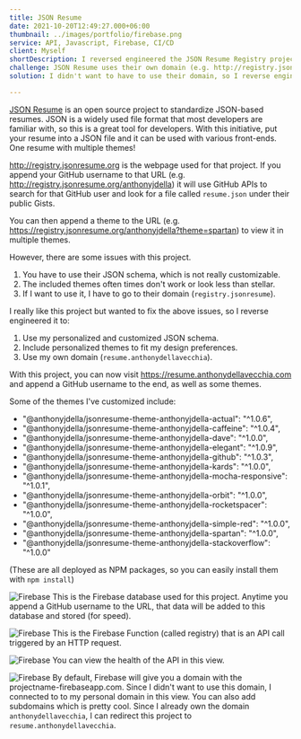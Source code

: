 ```yaml
---
title: JSON Resume
date: 2021-10-20T12:49:27.000+06:00
thumbnail: ../images/portfolio/firebase.png
service: API, Javascript, Firebase, CI/CD
client: Myself
shortDescription: I reversed engineered the JSON Resume Registry project so that it works on my privately hosted Firebase domain.
challenge: JSON Resume uses their own domain (e.g. http://registry.jsonresume.org/anthonyjdella). In order to use it, you have to use their own 'jsonresume' domain. 
solution: I didn't want to have to use their domain, so I reverse engineered their project to host it on resume.anthonydellavecchia.com

---
```


[JSON Resume](https://jsonresume.org/) is an open source project to standardize JSON-based resumes. JSON is a widely used file format that most developers are familiar with, so this is a great tool for developers. With this initiative, put your resume into a JSON file and it can be used with various front-ends. One resume with multiple themes!

http://registry.jsonresume.org is the webpage used for that project. If you append your GitHub username to that URL (e.g. http://registry.jsonresume.org/anthonyjdella) it will use GitHub APIs to search for that GitHub user and look for a file called `resume.json` under their public Gists.

You can then append a theme to the URL (e.g. https://registry.jsonresume.org/anthonyjdella?theme=spartan) to view it in multiple themes.

However, there are some issues with this project.

1. You have to use their JSON schema, which is not really customizable.
2. The included themes often times don't work or look less than stellar.
3. If I want to use it, I have to go to their domain (`registry.jsonresume`).

I really like this project but wanted to fix the above issues, so I reverse engineered it to: 

1. Use my personalized and customized JSON schema.
2. Include personalized themes to fit my design preferences.
3. Use my own domain (`resume.anthonydellavecchia`).

With this project, you can now visit https://resume.anthonydellavecchia.com and append a GitHub username to the end, as well as some themes.

Some of the themes I've customized include:

* "@anthonyjdella/jsonresume-theme-anthonyjdella-actual": "^1.0.6",
* "@anthonyjdella/jsonresume-theme-anthonyjdella-caffeine": "^1.0.4",
* "@anthonyjdella/jsonresume-theme-anthonyjdella-dave": "^1.0.0",
* "@anthonyjdella/jsonresume-theme-anthonyjdella-elegant": "^1.0.9",
* "@anthonyjdella/jsonresume-theme-anthonyjdella-github": "^1.0.3",
* "@anthonyjdella/jsonresume-theme-anthonyjdella-kards": "^1.0.0",
* "@anthonyjdella/jsonresume-theme-anthonyjdella-mocha-responsive": "^1.0.1",
* "@anthonyjdella/jsonresume-theme-anthonyjdella-orbit": "^1.0.0",
* "@anthonyjdella/jsonresume-theme-anthonyjdella-rocketspacer": "^1.0.0",
* "@anthonyjdella/jsonresume-theme-anthonyjdella-simple-red": "^1.0.0",
* "@anthonyjdella/jsonresume-theme-anthonyjdella-spartan": "^1.0.0",
* "@anthonyjdella/jsonresume-theme-anthonyjdella-stackoverflow": "^1.0.0"

(These are all deployed as NPM packages, so you can easily install them with `npm install`)

![Firebase](/images/portfolio/firebase-db.png)
This is the Firebase database used for this project. Anytime you append a GitHub username to the URL, that data will be added to this database and stored (for speed).

![Firebase](/images/portfolio/firebase-functions.png)
This is the Firebase Function (called registry) that is an API call triggered by an HTTP request. 

![Firebase](/images/portfolio/firebase-functions-2.png)
You can view the health of the API in this view.

![Firebase](/images/portfolio/firebase-hosting.png)
By default, Firebase will give you a domain with the projectname-firebaseapp.com. Since I didn't want to use this domain, I connected to to my personal domain in this view. You can also add subdomains which is pretty cool. Since I already own the domain `anthonydellavecchia`, I can redirect this project to `resume.anthonydellavecchia`.
